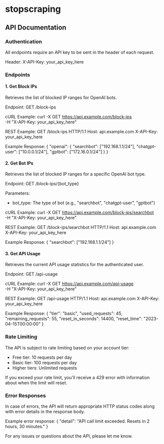# stopscraping

## API Documentation

### Authentication

All endpoints require an API key to be sent in the header of each request.

Header: X-API-Key: your_api_key_here

### Endpoints

#### 1. Get Block IPs

Retrieves the list of blocked IP ranges for OpenAI bots.

Endpoint: GET /block-ips

cURL Example:
curl -X GET https://api.example.com/block-ips \
  -H "X-API-Key: your_api_key_here"

REST Example:
GET /block-ips HTTP/1.1
Host: api.example.com
X-API-Key: your_api_key_here

Example Response:
{
  "openai": {
    "searchbot": ["192.168.1.1/24"],
    "chatgpt-user": ["10.0.0.1/24"],
    "gptbot": ["172.16.0.1/24"]
  }
}

#### 2. Get Bot IPs

Retrieves the list of blocked IP ranges for a specific OpenAI bot type.

Endpoint: GET /block-ips/{bot_type}

Parameters:
- bot_type: The type of bot (e.g., "searchbot", "chatgpt-user", "gptbot")

cURL Example:
curl -X GET https://api.example.com/block-ips/searchbot \
  -H "X-API-Key: your_api_key_here"

REST Example:
GET /block-ips/searchbot HTTP/1.1
Host: api.example.com
X-API-Key: your_api_key_here

Example Response:
{
  "searchbot": ["192.168.1.1/24"]
}

#### 3. Get API Usage

Retrieves the current API usage statistics for the authenticated user.

Endpoint: GET /api-usage

cURL Example:
curl -X GET https://api.example.com/api-usage \
  -H "X-API-Key: your_api_key_here"

REST Example:
GET /api-usage HTTP/1.1
Host: api.example.com
X-API-Key: your_api_key_here

Example Response:
{
  "tier": "basic",
  "used_requests": 45,
  "remaining_requests": 55,
  "reset_in_seconds": 14400,
  "reset_time": "2023-04-15T00:00:00"
}

### Rate Limiting

The API is subject to rate limiting based on your account tier:
- Free tier: 10 requests per day
- Basic tier: 100 requests per day
- Higher tiers: Unlimited requests

If you exceed your rate limit, you'll receive a 429 error with information about when the limit will reset.

### Error Responses

In case of errors, the API will return appropriate HTTP status codes along with error details in the response body.

Example error response:
{
  "detail": "API call limit exceeded. Resets in 2 hours, 30 minutes."
}

For any issues or questions about the API, please let me know. 
